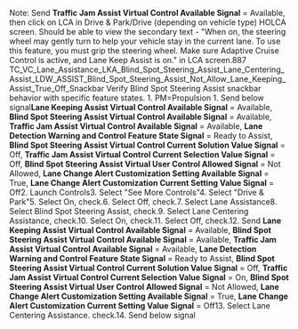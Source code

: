 Note: Send **Traffic Jam Assist Virtual Control Available Signal** = Available, then click on LCA in Drive & Park/Drive (depending on vehicle type) HOLCA screen. Should be able to view the secondary text - "When on, the steering wheel may gently turn to help your vehicle stay in the current lane. To use this feature, you must grip the steering wheel. Make sure Adaptive Cruise Control is active, and Lane Keep Assist is on." in LCA screen.887 TC_VC_Lane_Assistance_LKA_Blind_Spot_Steering_Assist_Lane_Centering_Assist_LDW_ASSIST_Blind_Spot_Steering_Assist_Not_Allow_Lane_Keeping_Assist_True_Off_Snackbar Verify Blind Spot Steering Assist snackbar behavior with specific feature states. 1. PM=Propulsion 1. Send below signal**Lane Keeping Assist Virtual Control Available Signal** = Available, **Blind Spot Steering Assist Virtual Control Available Signal** = Available, **Traffic Jam Assist Virtual Control Available Signal** = Available, **Lane Detection Warning and Control Feature State Signal** = Ready to Assist, **Blind Spot Steering Assist Virtual Control Current Solution Value Signal** = Off, **Traffic Jam Assist Virtual Control Current Selection Value Signal** = Off, **Blind Spot Steering Assist Virtual User Control Allowed Signal** = Not Allowed, **Lane Change Alert Customization Setting Available Signal** = True, **Lane Change Alert Customization Current Setting Value Signal** = Off2. Launch Controls3. Select "See More Controls"4. Select "Drive & Park"5. Select On, check.6. Select Off, check.7. Select Lane Assistance8. Select Blind Spot Steering Assist, check.9. Select Lane Centering Assistance, check.10. Select On, check.11. Select Off, check.12. Send **Lane Keeping Assist Virtual Control Available Signal** = Available, **Blind Spot Steering Assist Virtual Control Available Signal** = Available, **Traffic Jam Assist Virtual Control Available Signal** = Available, **Lane Detection Warning and Control Feature State Signal** = Ready to Assist, **Blind Spot Steering Assist Virtual Control Current Solution Value Signal** = Off, **Traffic Jam Assist Virtual Control Current Selection Value Signal** = On, **Blind Spot Steering Assist Virtual User Control Allowed Signal** = Not Allowed, **Lane Change Alert Customization Setting Available Signal** = True, **Lane Change Alert Customization Current Setting Value Signal** = Off13. Select Lane Centering Assistance. check.14. Send below signal
